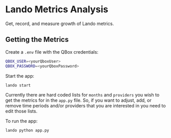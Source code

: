 # Lando Metrics Analysis

Get, record, and measure growth of Lando metrics.

## Getting the Metrics

Create a `.env` file with the QBox credentials:

```bash
QBOX_USER=<yourQboxUser>
QBOX_PASSWORD=<yourQboxPassword>
```

Start the app:

```bash
lando start
```

Currently there are hard coded lists for `months` and `providers` you wish to get the metrics for in the `app.py` file. So, if you want to adjust, add, or remove time periods and/or providers that you are interested in you need to edit those lists.

To run the app:

```bash
lando python app.py
```
